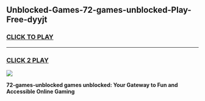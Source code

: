 
## Unblocked-Games-72-games-unblocked-Play-Free-dyyjt
<h3>
<a href="https://premium76.site?title=72-games-unblocked&ref=18A1">CLICK TO PLAY</a></h3>
<hr>

<h3>
<a href="https://premium76.site?title=72-games-unblocked&ref=18A1">CLICK 2 PLAY</a>
  
</h3>

<a href="https://premium76.site?title=72-games-unblocked&ref=18A1"><img src="https://clearcache.store/games.png"></a>


**72-games-unblocked games unblocked: Your Gateway to Fun and Accessible Online Gaming**
